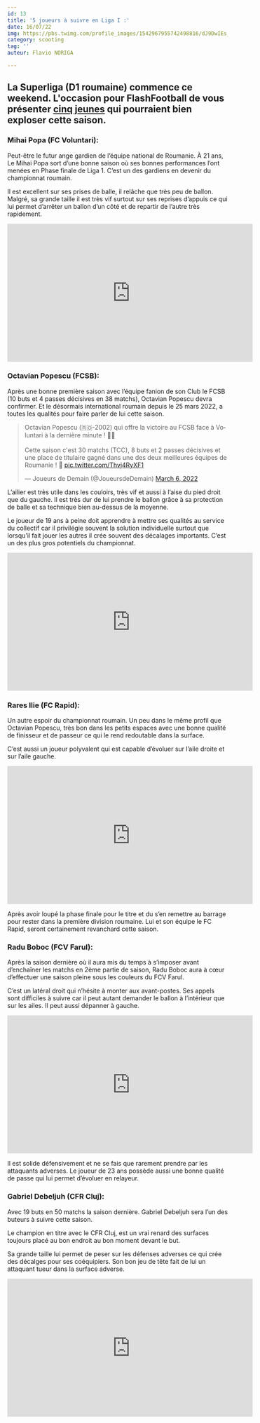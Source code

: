 ```yaml
---
id: 13
title: '5 joueurs à suivre en Liga I :'
date: 16/07/22
img: https://pbs.twimg.com/profile_images/1542967955742498816/dJ9DwIEs_400x400.jpg
category: scooting
tag: ''
auteur: Flavio NORIGA

---
```

## La Superliga (D1 roumaine) commence ce weekend. L'occasion pour FlashFootball de vous présenter [cinq jeunes](https://flash-football.fr/actu/ekstraklasa-5-joueurs-a-suivre-cette-saison) qui pourraient bien exploser cette saison.

### Mihai Popa (FC Voluntari):

Peut-être le futur ange gardien de l’équipe national de Roumanie. À 21 ans, Le Mihai Popa sort d’une bonne saison où ses bonnes performances l’ont menées en Phase finale de Liga 1. C’est un des gardiens en devenir du championnat roumain.

Il est excellent sur ses prises de balle, il relâche que très peu de ballon. Malgré, sa grande taille il est très vif surtout sur ses reprises d’appuis ce qui lui permet d’arrêter un ballon d’un côté et de repartir de l’autre très rapidement.

<iframe width="560" height="315" src="https://www.youtube.com/embed/iHzOZqrOBaE" title="YouTube video player" frameborder="0" allow="accelerometer; autoplay; clipboard-write; encrypted-media; gyroscope; picture-in-picture" allowfullscreen></iframe>

### Octavian Popescu (FCSB):

Après une bonne première saison avec l’équipe fanion de son Club le FCSB (10 buts et 4 passes décisives en 38 matchs), Octavian Popescu devra confirmer. Et le désormais international roumain depuis le 25 mars 2022, a toutes les qualités pour faire parler de lui cette saison.

<blockquote class="twitter-tweet"><p lang="fr" dir="ltr">Octavian Popescu (🇷🇴-2002) qui offre la victoire au FCSB face à Voluntari à la dernière minute ! 🤩🔥<br><br>Cette saison c&#39;est 30 matchs (TCC), 8 buts et 2 passes décisives et une place de titulaire gagné dans une des deux meilleures équipes de Roumanie ! 💪 <a href="https://t.co/Thvj4RyXF1">pic.twitter.com/Thvj4RyXF1</a></p>&mdash; Joueurs de Demain (@JoueursdeDemain) <a href="[https://twitter.com/JoueursdeDemain/status/1500571093777670146?ref_src=twsrc%5Etfw](https://twitter.com/JoueursdeDemain/status/1500571093777670146?ref_src=twsrc%5Etfw "https://twitter.com/JoueursdeDemain/status/1500571093777670146?ref_src=twsrc%5Etfw")">March 6, 2022</a></blockquote> <script async src="[https://platform.twitter.com/widgets.js](https://platform.twitter.com/widgets.js "https://platform.twitter.com/widgets.js")" charset="utf-8"></script>

L’ailier est très utile dans les couloirs, très vif et aussi à l’aise du pied droit que du gauche. Il est très dur de lui prendre le ballon grâce à sa protection de balle et sa technique bien au-dessus de la moyenne.

Le joueur de 19 ans à peine doit apprendre à mettre ses qualités au service du collectif car il privilégie souvent la solution individuelle surtout que lorsqu’il fait jouer les autres il crée souvent des décalages importants. C’est un des plus gros potentiels du championnat.

<iframe width="560" height="315" src="https://www.youtube.com/embed/wvqvEFLSWXI?start=25" title="YouTube video player" frameborder="0" allow="accelerometer; autoplay; clipboard-write; encrypted-media; gyroscope; picture-in-picture" allowfullscreen></iframe>

### Rares Ilie (FC Rapid):

Un autre espoir du championnat roumain. Un peu dans le même profil que Octavian Popescu, très bon dans les petits espaces avec une bonne qualité de finisseur et de passeur ce qui le rend redoutable dans la surface.

C’est aussi un joueur polyvalent qui est capable d’évoluer sur l’aile droite et sur l’aile gauche.

<iframe width="560" height="315" src="https://www.youtube.com/embed/qmbf_fDW3Xk?start=25" title="YouTube video player" frameborder="0" allow="accelerometer; autoplay; clipboard-write; encrypted-media; gyroscope; picture-in-picture" allowfullscreen></iframe>

Après avoir loupé la phase finale pour le titre et du s’en remettre au barrage pour rester dans la première division roumaine. Lui et son équipe le FC Rapid, seront certainement revanchard cette saison.

### Radu Boboc (FCV Farul):

Après la saison dernière où il aura mis du temps à s’imposer avant d’enchaîner les matchs en 2ème partie de saison, Radu Boboc aura à cœur d’effectuer une saison pleine sous les couleurs du FCV Farul.

C’est un latéral droit qui n’hésite à monter aux avant-postes. Ses appels sont difficiles à suivre car il peut autant demander le ballon à l’intérieur que sur les ailes. Il peut aussi dépanner à gauche.

<iframe width="560" height="315" src="https://www.youtube.com/embed/-dtEnP7XXj4?start=25" title="YouTube video player" frameborder="0" allow="accelerometer; autoplay; clipboard-write; encrypted-media; gyroscope; picture-in-picture" allowfullscreen></iframe>

Il est solide défensivement et ne se fais que rarement prendre par les attaquants adverses. Le joueur de 23 ans possède aussi une bonne qualité de passe qui lui permet d’évoluer en relayeur.

### Gabriel Debeljuh (CFR Cluj):

Avec 19 buts en 50 matchs la saison dernière. Gabriel Debeljuh sera l’un des buteurs à suivre cette saison.

Le champion en titre avec le CFR Cluj, est un vrai renard des surfaces toujours placé au bon endroit au bon moment devant le but.

Sa grande taille lui permet de peser sur les défenses adverses ce qui crée des décalges pour ses coéquipiers. Son bon jeu de tête fait de lui un attaquant tueur dans la surface adverse.

<iframe width="560" height="315" src="https://www.youtube.com/embed/Ab9FhIASlRI?start=25" title="YouTube video player" frameborder="0" allow="accelerometer; autoplay; clipboard-write; encrypted-media; gyroscope; picture-in-picture" allowfullscreen></iframe>